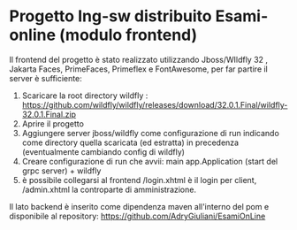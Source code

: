 # Progetto Ing-sw distribuito Esami-online (modulo frontend)
Il frontend del progetto è stato realizzato utilizzando Jboss/WIldfly 32 , Jakarta Faces, PrimeFaces, Primeflex e FontAwesome, per far partire il server è sufficiente:

1. Scaricare la root directory wildfly : https://github.com/wildfly/wildfly/releases/download/32.0.1.Final/wildfly-32.0.1.Final.zip
2. Aprire il progetto
3. Aggiungere server jboss/wildfly come configurazione di run indicando come directory quella scaricata (ed estratta) in precedenza (eventualmente cambiando config di wildfly)
4. Creare configurazione di run che avvii: main app.Application (start del grpc server) + wildfly
5. è possibile collegarsi al frontend /login.xhtml è il login per client, /admin.xhtml la controparte di amministrazione.

Il lato backend è inserito come dipendenza maven all'interno del pom e disponibile al repository: https://github.com/AdryGiuliani/EsamiOnLine
